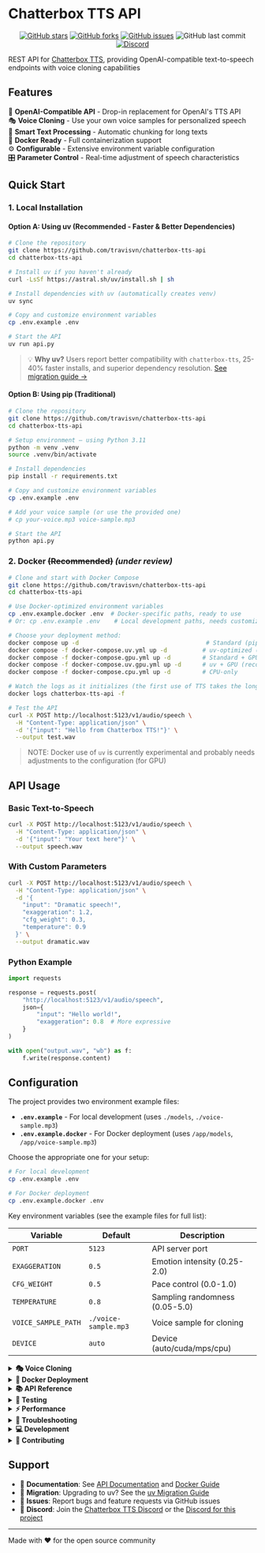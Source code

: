# Chatterbox TTS API

<p align="center">
	<a href="https://github.com/travisvn/chatterbox-tts-api">
		<img src="https://img.shields.io/github/stars/travisvn/chatterbox-tts-api?style=social" alt="GitHub stars"></a>
	<a href="https://github.com/travisvn/chatterbox-tts-api">
		<img alt="GitHub forks" src="https://img.shields.io/github/forks/travisvn/chatterbox-tts-api"></a>
	<a href="https://github.com/travisvn/chatterbox-tts-api/issues">
	  <img src="https://img.shields.io/github/issues/travisvn/chatterbox-tts-api" alt="GitHub issues"></a>
	<img src="https://img.shields.io/github/last-commit/travisvn/chatterbox-tts-api?color=red" alt="GitHub last commit">
  <a href="https://readaloudai.com/discord">
    <img src="https://img.shields.io/badge/Discord-Voice_AI_%26_TTS_Tools-blue?logo=discord&logoColor=white" alt="Discord">
  </a>
</p>

REST API for [Chatterbox TTS](https://github.com/resemble-ai/chatterbox), providing OpenAI-compatible text-to-speech endpoints with voice cloning capabilities

## Features

🚀 **OpenAI-Compatible API** - Drop-in replacement for OpenAI's TTS API  
🎭 **Voice Cloning** - Use your own voice samples for personalized speech  
📝 **Smart Text Processing** - Automatic chunking for long texts  
🐳 **Docker Ready** - Full containerization support  
⚙️ **Configurable** - Extensive environment variable configuration  
🎛️ **Parameter Control** - Real-time adjustment of speech characteristics

## Quick Start

### 1. Local Installation

#### Option A: Using uv (Recommended - Faster & Better Dependencies)

```bash
# Clone the repository
git clone https://github.com/travisvn/chatterbox-tts-api
cd chatterbox-tts-api

# Install uv if you haven't already
curl -LsSf https://astral.sh/uv/install.sh | sh

# Install dependencies with uv (automatically creates venv)
uv sync

# Copy and customize environment variables
cp .env.example .env

# Start the API
uv run api.py
```

> 💡 **Why uv?** Users report better compatibility with `chatterbox-tts`, 25-40% faster installs, and superior dependency resolution. [See migration guide →](docs/UV_MIGRATION.md)

#### Option B: Using pip (Traditional)

```bash
# Clone the repository
git clone https://github.com/travisvn/chatterbox-tts-api
cd chatterbox-tts-api

# Setup environment — using Python 3.11
python -m venv .venv
source .venv/bin/activate

# Install dependencies
pip install -r requirements.txt

# Copy and customize environment variables
cp .env.example .env

# Add your voice sample (or use the provided one)
# cp your-voice.mp3 voice-sample.mp3

# Start the API
python api.py
```

### 2. Docker ~~(Recommended)~~ _(under review)_

```bash
# Clone and start with Docker Compose
git clone https://github.com/travisvn/chatterbox-tts-api
cd chatterbox-tts-api

# Use Docker-optimized environment variables
cp .env.example.docker .env  # Docker-specific paths, ready to use
# Or: cp .env.example .env    # Local development paths, needs customization

# Choose your deployment method:
docker compose up -d                                    # Standard (pip-based)
docker compose -f docker-compose.uv.yml up -d          # uv-optimized (faster builds)
docker compose -f docker-compose.gpu.yml up -d         # Standard + GPU
docker compose -f docker-compose.uv.gpu.yml up -d      # uv + GPU (recommended for GPU users)
docker compose -f docker-compose.cpu.yml up -d         # CPU-only

# Watch the logs as it initializes (the first use of TTS takes the longest)
docker logs chatterbox-tts-api -f

# Test the API
curl -X POST http://localhost:5123/v1/audio/speech \
  -H "Content-Type: application/json" \
  -d '{"input": "Hello from Chatterbox TTS!"}' \
  --output test.wav
```

> NOTE: Docker use of `uv` is currently experimental and probably needs adjustments to the configuration (for GPU)

## API Usage

### Basic Text-to-Speech

```bash
curl -X POST http://localhost:5123/v1/audio/speech \
  -H "Content-Type: application/json" \
  -d '{"input": "Your text here"}' \
  --output speech.wav
```

### With Custom Parameters

```bash
curl -X POST http://localhost:5123/v1/audio/speech \
  -H "Content-Type: application/json" \
  -d '{
    "input": "Dramatic speech!",
    "exaggeration": 1.2,
    "cfg_weight": 0.3,
    "temperature": 0.9
  }' \
  --output dramatic.wav
```

### Python Example

```python
import requests

response = requests.post(
    "http://localhost:5123/v1/audio/speech",
    json={
        "input": "Hello world!",
        "exaggeration": 0.8  # More expressive
    }
)

with open("output.wav", "wb") as f:
    f.write(response.content)
```

## Configuration

The project provides two environment example files:

- **`.env.example`** - For local development (uses `./models`, `./voice-sample.mp3`)
- **`.env.example.docker`** - For Docker deployment (uses `/app/models`, `/app/voice-sample.mp3`)

Choose the appropriate one for your setup:

```bash
# For local development
cp .env.example .env

# For Docker deployment
cp .env.example.docker .env
```

Key environment variables (see the example files for full list):

| Variable            | Default              | Description                    |
| ------------------- | -------------------- | ------------------------------ |
| `PORT`              | `5123`               | API server port                |
| `EXAGGERATION`      | `0.5`                | Emotion intensity (0.25-2.0)   |
| `CFG_WEIGHT`        | `0.5`                | Pace control (0.0-1.0)         |
| `TEMPERATURE`       | `0.8`                | Sampling randomness (0.05-5.0) |
| `VOICE_SAMPLE_PATH` | `./voice-sample.mp3` | Voice sample for cloning       |
| `DEVICE`            | `auto`               | Device (auto/cuda/mps/cpu)     |

<details>
<summary><strong>🎭 Voice Cloning</strong></summary>

Replace the default voice sample:

```bash
# Replace the default voice sample
cp your-voice.mp3 voice-sample.mp3

# Or set a custom path
echo "VOICE_SAMPLE_PATH=/path/to/your/voice.mp3" >> .env
```

For best results:

- Use 10-30 seconds of clear speech
- Avoid background noise
- Prefer WAV or high-quality MP3

</details>

<details>
<summary><strong>🐳 Docker Deployment</strong></summary>

### Development

```bash
docker compose up
```

### Production

```bash
# Create production environment
cp .env.example .env
nano .env  # Set FLASK_DEBUG=false, etc.

# Deploy
docker compose -f docker-compose.yml up -d
```

### With GPU Support

```bash
# Uncomment GPU section in docker-compose.yml
# Ensure NVIDIA Container Toolkit is installed
docker compose up -d
```

</details>

<details>
<summary><strong>📚 API Reference</strong></summary>

## API Endpoints

| Endpoint           | Method | Description                      |
| ------------------ | ------ | -------------------------------- |
| `/v1/audio/speech` | POST   | Generate speech from text        |
| `/health`          | GET    | Health check and status          |
| `/config`          | GET    | Current configuration            |
| `/v1/models`       | GET    | Available models (OpenAI compat) |

## Parameters Reference

### Speech Generation Parameters

**Exaggeration (0.25-2.0)**

- `0.3-0.4`: Professional, neutral
- `0.5`: Default balanced
- `0.7-0.8`: More expressive
- `1.0+`: Very dramatic

**CFG Weight (0.0-1.0)**

- `0.2-0.3`: Faster speech
- `0.5`: Default pace
- `0.7-0.8`: Slower, deliberate

**Temperature (0.05-5.0)**

- `0.4-0.6`: More consistent
- `0.8`: Default balance
- `1.0+`: More creative/random

</details>

<details>
<summary><strong>🧪 Testing</strong></summary>

Run the test suite:

```bash
# With pip/venv
python test_api.py

# With uv
uv run test_api.py
```

</details>

<details>
<summary><strong>⚡ Performance</strong></summary>

- **CPU**: Works but slower, reduce chunk size for better memory usage
- **GPU**: Recommended for production, significantly faster
- **Memory**: 4GB minimum, 8GB+ recommended
- **Concurrency**: Single request processing for stability

</details>

<details>
<summary><strong>🔧 Troubleshooting</strong></summary>

### Common Issues

**CUDA/CPU Compatibility Error**

```
RuntimeError: Attempting to deserialize object on a CUDA device but torch.cuda.is_available() is False
```

This happens because `chatterbox-tts` models require PyTorch with CUDA support, even when running on CPU. Solutions:

```bash
# Option 1: Use default setup (now includes CUDA-enabled PyTorch (maybe))
docker compose up -d

# Option 2: Use explicit CUDA setup (traditional)
docker compose -f docker-compose.gpu.yml up -d

# Option 3: Use uv + GPU setup (recommended for GPU users)
docker compose -f docker-compose.uv.gpu.yml up -d

# Option 4: Use CPU-only setup (may have compatibility issues)
docker compose -f docker-compose.cpu.yml up -d

# Option 5: Clear model cache and retry with CUDA-enabled setup
docker volume rm chatterbox-tts-api_chatterbox-models
docker compose up -d --build

# Option 6: Try uv for better dependency resolution
uv sync
uv run api.py
```

**For local development**, install PyTorch with CUDA support:

```bash
# With pip
pip uninstall torch torchvision torchaudio
pip install torch==2.6.0 torchvision==0.21.0 torchaudio==2.6.0 --index-url https://download.pytorch.org/whl/cu124
pip install chatterbox-tts

# With uv (handles this automatically)
uv sync
```

**Port conflicts**

```bash
# Change port
echo "PORT=5002" >> .env
```

**GPU not detected**

```bash
# Force CPU mode
echo "DEVICE=cpu" >> .env
```

**Out of memory**

```bash
# Reduce chunk size
echo "MAX_CHUNK_LENGTH=200" >> .env
```

**Model download fails**

```bash
# Clear cache and retry
rm -rf models/
python api.py  # or: uv run api.py
```

</details>

<details>
<summary><strong>💻 Development</strong></summary>

### Local Development

```bash
# Install in development mode (pip)
pip install -e .

# Or with uv
uv sync --extra dev

# Enable debug mode
export FLASK_DEBUG=true
python api.py  # or: uv run api.py
```

### Testing

```bash
# Run API tests
python test_api.py  # or: uv run test_api.py

# Test specific endpoint
curl http://localhost:5123/health
```

</details>

<details>
<summary><strong>🤝 Contributing</strong></summary>

1. Fork the repository
2. Create a feature branch
3. Make your changes
4. Add tests if applicable
5. Submit a pull request

</details>

## Support

- 📖 **Documentation**: See [API Documentation](docs/API_README.md) and [Docker Guide](docs/DOCKER_README.md)
- 🔄 **Migration**: Upgrading to uv? See the [uv Migration Guide](docs/UV_MIGRATION.md)
- 🐛 **Issues**: Report bugs and feature requests via GitHub issues
- 💬 **Discord**: Join the [Chatterbox TTS Discord](https://discord.gg/XqS7RxUp) or the [Discord for this project](https://readaloudai.com/discord)

---

Made with ♥️ for the open source community
